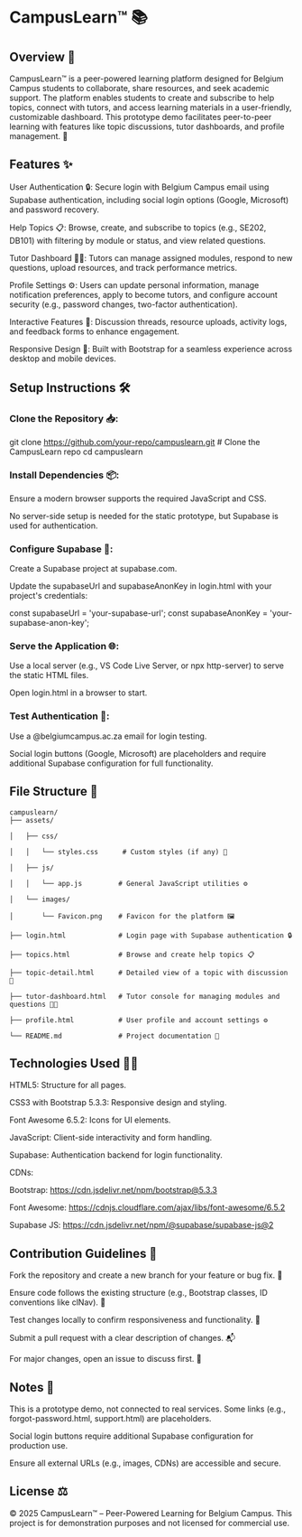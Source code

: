 # CampusLearn™ 📚

## Overview 🌟

CampusLearn™ is a peer-powered learning platform designed for Belgium Campus students to collaborate, share resources, and seek academic support. The platform enables students to create and subscribe to help topics, connect with tutors, and access learning materials in a user-friendly, customizable dashboard. This prototype demo facilitates peer-to-peer learning with features like topic discussions, tutor dashboards, and profile management. 🚀

## Features ✨

User Authentication 🔒: Secure login with Belgium Campus email using Supabase authentication, including social login options (Google, Microsoft) and password recovery.

Help Topics 📋: Browse, create, and subscribe to topics (e.g., SE202, DB101) with filtering by module or status, and view related questions.

Tutor Dashboard 🧑‍🏫: Tutors can manage assigned modules, respond to new questions, upload resources, and track performance metrics.

Profile Settings ⚙️: Users can update personal information, manage notification preferences, apply to become tutors, and configure account security (e.g., password changes, two-factor authentication).

Interactive Features 💬: Discussion threads, resource uploads, activity logs, and feedback forms to enhance engagement.

Responsive Design 📱: Built with Bootstrap for a seamless experience across desktop and mobile devices.

## Setup Instructions 🛠️

### Clone the Repository 📥:

git clone https://github.com/your-repo/campuslearn.git # Clone the CampusLearn repo
cd campuslearn

### Install Dependencies 📦:

Ensure a modern browser supports the required JavaScript and CSS.

No server-side setup is needed for the static prototype, but Supabase is used for authentication.

### Configure Supabase 🔑:

Create a Supabase project at supabase.com.

Update the supabaseUrl and supabaseAnonKey in login.html with your project's credentials:

const supabaseUrl = 'your-supabase-url';
const supabaseAnonKey = 'your-supabase-anon-key';

### Serve the Application 🌐:

Use a local server (e.g., VS Code Live Server, or npx http-server) to serve the static HTML files.

Open login.html in a browser to start.

### Test Authentication 🔐:

Use a @belgiumcampus.ac.za email for login testing.

Social login buttons (Google, Microsoft) are placeholders and require additional Supabase configuration for full functionality.

## File Structure 📁

    campuslearn/
    ├── assets/
    
    │   ├── css/
    
    │   │   └── styles.css      # Custom styles (if any) 🎨 
    
    │   ├── js/
    
    │   │   └── app.js         # General JavaScript utilities ⚙️
    
    │   └── images/
    
    │       └── Favicon.png    # Favicon for the platform 🖼️
    
    ├── login.html             # Login page with Supabase authentication 🔒
    
    ├── topics.html            # Browse and create help topics 📋
    
    ├── topic-detail.html      # Detailed view of a topic with discussion 💬
    
    ├── tutor-dashboard.html   # Tutor console for managing modules and questions 🧑‍🏫
    
    ├── profile.html           # User profile and account settings ⚙️
    
    └── README.md              # Project documentation 📄

## Technologies Used 🧑‍💻

HTML5: Structure for all pages.

CSS3 with Bootstrap 5.3.3: Responsive design and styling.

Font Awesome 6.5.2: Icons for UI elements.

JavaScript: Client-side interactivity and form handling.

Supabase: Authentication backend for login functionality.

CDNs:

Bootstrap: https://cdn.jsdelivr.net/npm/bootstrap@5.3.3

Font Awesome: https://cdnjs.cloudflare.com/ajax/libs/font-awesome/6.5.2

Supabase JS: https://cdn.jsdelivr.net/npm/@supabase/supabase-js@2

## Contribution Guidelines 🤝

Fork the repository and create a new branch for your feature or bug fix. 🌳

Ensure code follows the existing structure (e.g., Bootstrap classes, ID conventions like clNav). 📏

Test changes locally to confirm responsiveness and functionality. 🧪

Submit a pull request with a clear description of changes. 📬

For major changes, open an issue to discuss first. 💬

## Notes 📝

This is a prototype demo, not connected to real services. Some links (e.g., forgot-password.html, support.html) are placeholders.

Social login buttons require additional Supabase configuration for production use.

Ensure all external URLs (e.g., images, CDNs) are accessible and secure.

## License ⚖️

© 2025 CampusLearn™ – Peer-Powered Learning for Belgium Campus. This project is for demonstration purposes and not licensed for commercial use.
